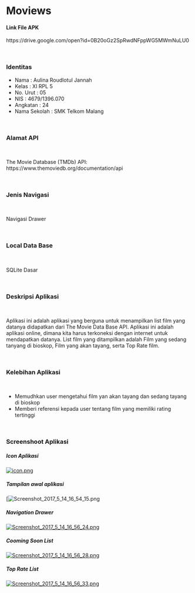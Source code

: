 # Moviews
#### Link File APK
<P> https://drive.google.com/open?id=0B20oGz2SpRwdNFppWG5MWmNuLU0 </P>

<br>

### Identitas
- Nama          : Aulina Roudlotul Jannah
- Kelas         : XI RPL 5
- No. Urut      : 05
- NIS           : 4679/1396.070
- Angkatan      : 24
- Nama Sekolah  : SMK Telkom Malang

<br>

### Alamat API

<br>

<P> The Movie Database (TMDb) API: https://www.themoviedb.org/documentation/api </P>

<br>

### Jenis Navigasi

<br>

<P> Navigasi Drawer </P>

<br>

### Local Data Base
<br>
<p> SQLite Dasar </p>
<br>

### Deskripsi Aplikasi

<br>

<P> Aplikasi ini adalah aplikasi yang berguna untuk menampilkan list film yang datanya didapatkan dari The Movie Data Base API.
Aplikasi ini adalah aplikasi online, dimana kita harus terkoneksi dengan internet untuk mendapatkan datanya. List film yang ditampilkan
adalah Film yang sedang tanyang di bioskop, Film yang akan tayang, serta Top Rate film.</P>

<br>

### Kelebihan Aplikasi
<br>

- Memudhkan user mengetahui film yan akan tayang dan sedang tayang di bioskop
- Memberi referensi kepada user tentang film yang memiliki rating tertinggi

<br>

### Screenshoot Aplikasi
##### Icon Aplikasi
[![icon.png](https://s12.postimg.org/cc1z50ynx/icon.png)](https://postimg.org/image/6nvoe4ubd/)
##### Tampilan awal aplikasi
[![Screenshot_2017_5_14_16_54_15.png](https://s22.postimg.org/qrah31omp/Screenshot_2017_5_14_16_54_15.png)
##### Navigation Drawer
[![Screenshot_2017_5_14_16_56_24.png](https://s18.postimg.org/lzl77bsvt/Screenshot_2017_5_14_16_56_24.png)](https://postimg.org/image/6e3vndgxh/)
##### Cooming Soon List
[![Screenshot_2017_5_14_16_56_28.png](https://s18.postimg.org/6udmn51g9/Screenshot_2017_5_14_16_56_28.png)](https://postimg.org/image/x2orciljp/)
##### Top Rate List
[![Screenshot_2017_5_14_16_56_33.png](https://s10.postimg.org/az8waekgp/Screenshot_2017_5_14_16_56_33.png)](https://postimg.org/image/ceagz4ljp/)
